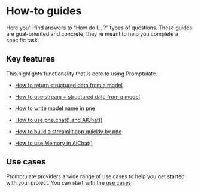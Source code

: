 # How-to guides

Here you’ll find answers to “How do I….?” types of questions. These guides are goal-oriented and concrete; they're meant to help you complete a specific task.

## Key features

This highlights functionality that is core to using Promptulate.

- [How to return structured data from a model](use_cases/chat_usage.md#structured-output)


- [How to use stream + structured data from a model](use_cases/chat_usage.md#stream-json-parser)


- [How to write model name in pne](other/how_to_write_model_name.md)


- [How to use pne.chat() and AIChat()](use_cases/chat_usage.md#chat)


- [How to build a streamlit app quickly by pne](use_cases/streamlit-chatbot.md#build-a-chatbot-using-streamlit)


- [How to use Memory in AIChat()](use_cases/chat_usage.md#memory-for-aichat)


## Use cases

Promptulate providers a wide range of use cases to help you get started with your project. You can start with the [use cases](use_cases/chat_usage.md#chat)